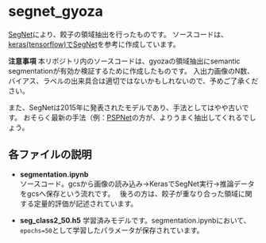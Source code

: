 # segnet_gyoza
[SegNet](https://arxiv.org/abs/1511.00561, "SegNet")により、餃子の領域抽出を行ったものです。
ソースコードは、[keras(tensorflow)でSegNet](https://qiita.com/uni-3/items/a62daa5a03a02f5fa46d, "keras(tensorflow)でSegNet")を参考に作成しています。

**注意事項**
本リポジトリ内のソースコードは、gyozaの領域抽出にsemantic segmentationが有効か検証するために作成したものです。
入出力画像のN数、バイアス、ラベルの出来具合は適切ではないかもしれないので、予めご了承ください。

また、SegNetは2015年に発表されたモデルであり、手法としてはやや古いです。
おそらく最新の手法（例：[PSPNet](https://arxiv.org/abs/1612.01105, "PSPNet")の方が、よりうまく抽出してくれるでしょう。

## 各ファイルの説明
- **segmentation.ipynb**  
ソースコード。gcsから画像の読み込み→KerasでSegNet実行→推論データをgcsへ保存という流れです。　
後ろの方は、餃子が重なり合った領域に関する定量的評価が記述されています。

- **seg_class2_50.h5**
学習済みモデルです。segmentation.ipynbにおいて、```epochs=50```として学習したパラメータが保存されています。



